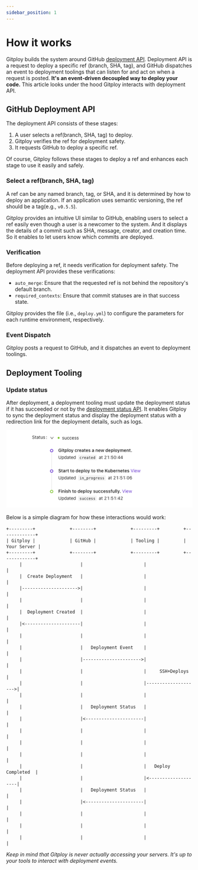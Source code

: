 ```yaml
---
sidebar_position: 1
---
```


# How it works

Gitploy builds the system around GitHub [deployment API](https://docs.github.com/en/rest/reference/deployments#deployments). Deployment API is a request to deploy a specific ref (branch, SHA, tag), and GitHub dispatches an event to deployment toolings that can listen for and act on when a request is posted. **It's an event-driven decoupled way to deploy your code.** This article looks under the hood Gitploy interacts with deployment API.


## GitHub Deployment API

The deployment API consists of these stages:

1. A user selects a ref(branch, SHA, tag) to deploy.
2. Gitploy verifies the ref for deployment safety.
3. It requests GitHub to deploy a specific ref. 

Of course, Gitploy follows these stages to deploy a ref and enhances each stage to use it easily and safely.

### Select a ref(branch, SHA, tag)

A ref can be any named branch, tag, or SHA, and it is determined by how to deploy an application. If an application uses semantic versioning, the ref should be a tag(e.g., `v0.5.5`).

Gitploy provides an intuitive UI similar to GitHub, enabling users to select a ref easily even though a user is a newcomer to the system. And it displays the details of a commit such as SHA, message, creator, and creation time. So it enables to let users know which commits are deployed.

### Verification

Before deploying a ref, it needs verification for deployment safety. The deployment API provides these verifications: 

* `auto_merge`: Ensure that the requested ref is not behind the repository's default branch. 
* `required_contexts`: Ensure that commit statuses are in that success state.

Gitploy provides the file (i.e., `deploy.yml`) to configure the parameters for each runtime environment, respectively. 

### Event Dispatch

Gitploy posts a request to GitHub, and it dispatches an event to deployment toolings.

## Deployment Tooling

### Update status

After deployment, a deployment tooling must update the deployment status if it has succeeded or not by the [deployment status API](https://docs.github.com/en/rest/reference/deployments#deployment-statuses). It enables Gitploy to sync the deployment status and display the deployment status with a redirection link for the deployment details, such as logs.

![Deployment statuses](../../static/img/docs/statuses.png)

Below is a simple diagram for how these interactions would work:

```
+---------+             +--------+             +---------+         +-------------+
| Gitploy |             | GitHub |             | Tooling |         | Your Server |
+---------+             +--------+             +---------+         +-------------+
     |                      |                       |                     |
     |  Create Deployment   |                       |                     |
     |--------------------->|                       |                     |
     |                      |                       |                     |
     |  Deployment Created  |                       |                     |
     |<---------------------|                       |                     |
     |                      |                       |                     |
     |                      |   Deployment Event    |                     |
     |                      |---------------------->|                     |
     |                      |                       |     SSH+Deploys     |
     |                      |                       |-------------------->|
     |                      |                       |                     |
     |                      |   Deployment Status   |                     |
     |                      |<----------------------|                     |
     |                      |                       |                     |
     |                      |                       |                     |
     |                      |                       |                     |
     |                      |                       |   Deploy Completed  |
     |                      |                       |<--------------------|
     |                      |   Deployment Status   |                     |
     |                      |<----------------------|                     |
     |                      |                       |                     |
     |                      |                       |                     |
     |                      |                       |                     |
```

*Keep in mind that Gitploy is never actually accessing your servers. It's up to your tools to interact with deployment events.*
